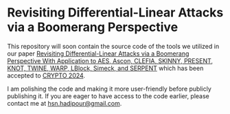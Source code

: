 # Revisiting Differential-Linear Attacks via a Boomerang Perspective

This repository will soon contain the source code of the tools we utilized in our paper [Revisiting Differential-Linear Attacks via a Boomerang Perspective With Application to AES, Ascon, CLEFIA, SKINNY, PRESENT, KNOT, TWINE, WARP, LBlock, Simeck, and SERPENT](https://ia.cr/2024/255) which has been accepted to [CRYPTO 2024](https://crypto.iacr.org/2024/).

I am polishing the code and making it more user-friendly before publicly publishing it. 
If you are eager to have access to the code earlier, please contact me at hsn.hadipour@gmail.com.
